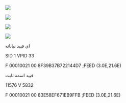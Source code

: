 ![](https://img.shields.io/badge/CW-%D9%84%D8%A7%D8%B6%D8%A7%D9%81%D8%A9%20%D8%B4%D9%81%D8%B1%D9%87%20%20%D9%85%D8%A4%D9%82%D8%AA%D9%87%20%D8%A7%D9%88%20%D8%AB%D8%A7%D8%A8%D8%AA%D9%87-brightgreen
)

![](https://img.shields.io/badge/SID-%D8%B9%D8%B7%D9%86%D9%8A%20%D8%B1%D9%82%D9%85%20-red)

![](https://img.shields.io/badge/VPID-%D8%B9%D8%B7%D9%86%D9%8A%20%D8%B1%D9%82%D9%85%20-red)

![](https://img.shields.io/badge/issues-%D8%A8%D8%A7%D9%85%D9%83%D8%A7%D9%86%D9%83%20%D9%83%D8%AA%D8%A7%D8%A8%D9%87%20%D8%A7%D9%84%D8%B7%D9%84%D8%A8%20%D9%81%D9%8A-blue 
)

اي فييد بياناته

SID 1 VPID 33

F 00010021 00 8F39B37B722144D7 ;FEED (3.0E,21.6E)

فييد اسمه ثابت

11576 V 5832

F 00010021 00 83E58EF671EB9FFB ;FEED (3.0E,21.6E)
